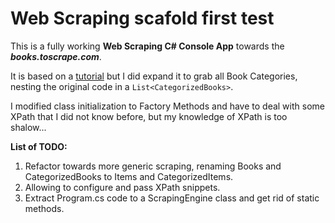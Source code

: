 # Web Scraping scafold first test
This is a fully working **Web Scraping C# Console App** towards the ***books.toscrape.com***.

It is based on a [tutorial](https://dev.to/oxylabs-io/web-scraping-with-c-48bd) but I did expand it to grab all Book Categories, nesting the original code in a `List<CategorizedBooks>`.

I modified class initialization to Factory Methods and have to deal with some XPath that I did not know before, but my knowledge of XPath is too shalow...

__List of TODO:__
1. Refactor towards more generic scraping, renaming Books and CategorizedBooks to Items and CategorizedItems.
2. Allowing to configure and pass XPath snippets.
3. Extract Program.cs code to a ScrapingEngine class and get rid of static methods.
